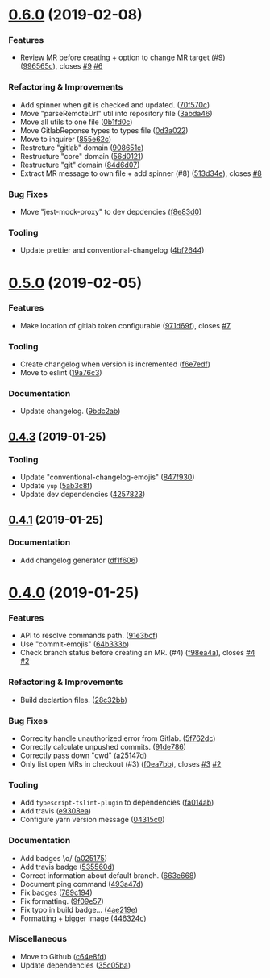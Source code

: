 # [0.6.0](https://github.com/reservix/laborious/compare/v0.5.0...v0.6.0) (2019-02-08)

### Features

- Review MR before creating + option to change MR target (#9) ([996565c](https://github.com/reservix/laborious/commit/996565c)), closes [#9](https://github.com/reservix/laborious/issues/9) [#6](https://github.com/reservix/laborious/issues/6)

### Refactoring & Improvements

- Add spinner when git is checked and updated. ([70f570c](https://github.com/reservix/laborious/commit/70f570c))
- Move "parseRemoteUrl" util into repository file ([3abda46](https://github.com/reservix/laborious/commit/3abda46))
- Move all utils to one file ([0b1fd0c](https://github.com/reservix/laborious/commit/0b1fd0c))
- Move GitlabReponse types to types file ([0d3a022](https://github.com/reservix/laborious/commit/0d3a022))
- Move to inquirer ([855e62c](https://github.com/reservix/laborious/commit/855e62c))
- Restrcture "gitlab" domain ([908651c](https://github.com/reservix/laborious/commit/908651c))
- Restructure "core" domain ([56d0121](https://github.com/reservix/laborious/commit/56d0121))
- Restructure "git" domain ([84d6d07](https://github.com/reservix/laborious/commit/84d6d07))
- Extract MR message to own file + add spinner (#8) ([513d34e](https://github.com/reservix/laborious/commit/513d34e)), closes [#8](https://github.com/reservix/laborious/issues/8)

### Bug Fixes

- Move "jest-mock-proxy" to dev depdencies ([f8e83d0](https://github.com/reservix/laborious/commit/f8e83d0))

### Tooling

- Update prettier and conventional-changelog ([4bf2644](https://github.com/reservix/laborious/commit/4bf2644))

# [0.5.0](https://github.com/reservix/laborious/compare/v0.4.3...v0.5.0) (2019-02-05)

### Features

- Make location of gitlab token configurable ([971d69f](https://github.com/reservix/laborious/commit/971d69f)), closes [#7](https://github.com/reservix/laborious/issues/7)

### Tooling

- Create changelog when version is incremented ([f6e7edf](https://github.com/reservix/laborious/commit/f6e7edf))
- Move to eslint ([19a76c3](https://github.com/reservix/laborious/commit/19a76c3))

### Documentation

- Update changelog. ([9bdc2ab](https://github.com/reservix/laborious/commit/9bdc2ab))

## [0.4.3](https://github.com/reservix/laborious/compare/v0.4.1...v0.4.3) (2019-01-25)

### Tooling

- Update "conventional-changelog-emojis" ([847f930](https://github.com/reservix/laborious/commit/847f930))
- Update `yup` ([5ab3c8f](https://github.com/reservix/laborious/commit/5ab3c8f))
- Update dev dependencies ([4257823](https://github.com/reservix/laborious/commit/4257823))

## [0.4.1](https://github.com/reservix/laborious/compare/v0.4.0...v0.4.1) (2019-01-25)

### Documentation

- Add changelog generator ([df1f606](https://github.com/reservix/laborious/commit/df1f606))

# [0.4.0](https://github.com/reservix/laborious/compare/c64e8fd...v0.4.0) (2019-01-25)

### Features

- API to resolve commands path. ([91e3bcf](https://github.com/reservix/laborious/commit/91e3bcf))
- Use "commit-emojis" ([64b333b](https://github.com/reservix/laborious/commit/64b333b))
- Check branch status before creating an MR. (#4) ([f98ea4a](https://github.com/reservix/laborious/commit/f98ea4a)), closes [#4](https://github.com/reservix/laborious/issues/4) [#2](https://github.com/reservix/laborious/issues/2)

### Refactoring & Improvements

- Build declartion files. ([28c32bb](https://github.com/reservix/laborious/commit/28c32bb))

### Bug Fixes

- Correclty handle unauthorized error from Gitlab. ([5f762dc](https://github.com/reservix/laborious/commit/5f762dc))
- Correctly calculate unpushed commits. ([91de786](https://github.com/reservix/laborious/commit/91de786))
- Correctly pass down "cwd" ([a25147d](https://github.com/reservix/laborious/commit/a25147d))
- Only list open MRs in checkout (#3) ([f0ea7bb](https://github.com/reservix/laborious/commit/f0ea7bb)), closes [#3](https://github.com/reservix/laborious/issues/3) [#2](https://github.com/reservix/laborious/issues/2)

### Tooling

- Add `typescript-tslint-plugin` to dependencies ([fa014ab](https://github.com/reservix/laborious/commit/fa014ab))
- Add travis ([e9308ea](https://github.com/reservix/laborious/commit/e9308ea))
- Configure yarn version message ([04315c0](https://github.com/reservix/laborious/commit/04315c0))

### Documentation

- Add badges \o/ ([a025175](https://github.com/reservix/laborious/commit/a025175))
- Add travis badge ([535560d](https://github.com/reservix/laborious/commit/535560d))
- Correct information about default branch. ([663e668](https://github.com/reservix/laborious/commit/663e668))
- Document ping command ([493a47d](https://github.com/reservix/laborious/commit/493a47d))
- Fix badges ([789c194](https://github.com/reservix/laborious/commit/789c194))
- Fix formatting. ([9f09e57](https://github.com/reservix/laborious/commit/9f09e57))
- Fix typo in build badge... ([4ae219e](https://github.com/reservix/laborious/commit/4ae219e))
- Formatting + bigger image ([446324c](https://github.com/reservix/laborious/commit/446324c))

### Miscellaneous

- Move to Github ([c64e8fd](https://github.com/reservix/laborious/commit/c64e8fd))
- Update dependencies ([35c05ba](https://github.com/reservix/laborious/commit/35c05ba))
